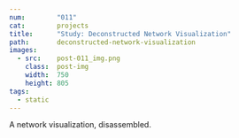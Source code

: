 ```yaml
---
num:        "011"
cat:        projects
title:      "Study: Deconstructed Network Visualization"
path:       deconstructed-network-visualization
images:
  - src:    post-011_img.png
    class:  post-img
    width:  750
    height: 805
tags:
  - static
---
```

A network visualization, disassembled.